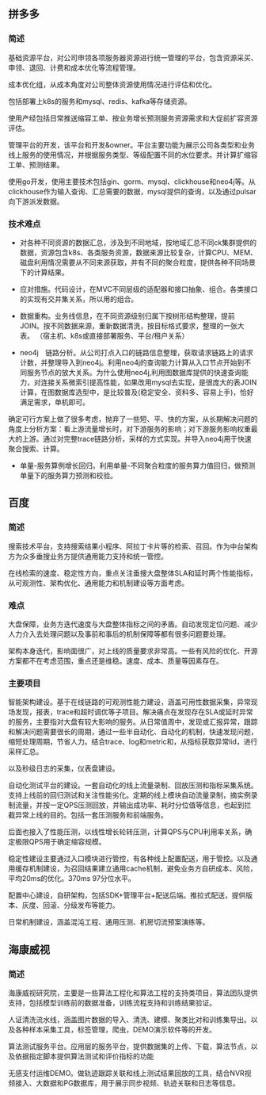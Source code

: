 ## 拼多多

### 简述

基础资源平台，对公司申领各项服务器资源进行统一管理的平台，包含资源采买、申领、退回、计费和成本优化等流程管理。

成本优化组，从成本角度对公司整体资源使用情况进行评估和优化。

包括部署上k8s的服务和mysql、redis、kafka等存储资源。

使用产经包括日常推送缩容工单、按业务增长预测服务资源需求和大促前扩容资源评估。

管理平台的开发，该平台和开发&owner。平台主要功能为展示公司各类型和业务线上服务的使用情况，并根据服务类型、等级配置不同的水位要求。并计算扩缩容工单、预测结果。

使用go开发，使用主要技术包括gin、gorm、mysql、clickhouse和neo4j等。从clickhouse作为输入查询、汇总需要的数据，mysql提供的查询，以及通过pulsar向下游派发数据。

### 技术难点
- 对各种不同资源的数据汇总，涉及到不同地域，按地域汇总不同ck集群提供的数据，资源包含k8s、各类服务资源，数据来源比较复杂，计算CPU、MEM、磁盘利用情况需要从不同来源获取，并有不同的聚合粒度，提供各种不同场景下的计算结果。　

- 应对措施。代码设计，在MVC不同层级的适配器和接口抽象、组合。各类接口的实现有交并集关系，所以用的组合。

- 数据重构。业务线信息，在不同资源级别归属下按树形结构整理，提前JOIN。按不同数据来源，重新数据清洗，按目标格式要求，整理的一张大表。 （宿主机、k8s或直接部署服务、平台/租户关系）

- neo4j　链路分析。从公司打点入口的链路信息整理，获取请求链路上的请求计数，并整理导入到neo4j。利用neo4j的查询能力计算从入口节点开始到不同服务节点的放大关系。为什么使用neo4j,利用图数据库提供的快速查询能力，对连接关系微索引提高性能，如果改用mysql去实现，是很庞大的表JOIN计算，在图数据库选型中，是比较普及(稳定安全、资料多、容易上手)，恰好满足需求，单机即可。

确定可行方案上做了很多考虑，抛弃了一些短、平、快的方案，从长期解决问题的角度上分析方案：看上游流量增长时，对下游服务的影响；对下游服务影响权重最大的上游。通过对完整trace链路分析，采样的方式实现。并导入neo4j用于快速聚合搜索、计算。



- 单量-服务算例增长回归。利用单量-不同聚合粒度的服务算力值回归，做预测单量下的服务算力预测和校验。


## 百度

### 简述

搜索技术平台，支持搜索结果小程序、阿拉丁卡片等的检索、召回。作为中台架构方为众多垂搜业务方提供通用能力支持和统一管控。

在线检索的速度、稳定性方向，重点关注垂搜大盘整体SLA和延时两个性能指标，从可观测性、架构优化、通用能力和机制建设等方面考虑。

### 难点

大盘保障，业务方迭代速度与大盘整体指标之间的矛盾。自动发现定位问题、减少人力介入去处理问题以及事前和事后的机制保障等都有很多问题要处理。

架构本身迭代，影响面很广，对上线的质量要求非常高。一些有风险的优化、开源方案都不在考虑范围，重点还是维稳。速度、成本、质量等因素存在。

### 主要项目

智能架构建设。基于在线链路的可观测性能力建设，涵盖可用性数据采集，异常现场发现，报表，trace和超时调优等子项目。解决痛点在发现存在SLA或延时异常的服务，主要指对大盘有较大影响的服务。从日常值周中，发现或汇报异常，跟踪和解决问题需要很长的周期，通过一些半自动化、自动化的机制，快速发现问题，缩短处理周期，节省人力。结合trace、log和metric和，从指标获取异常lid，进行采样汇总。

以及秒级日志的采集，仪表盘建设。

自动化测试平台的建设。一套自动化的线上流量录制、回放压测和指标采集系统。支持上线前的回归测试和关注性能劣化。定期的线上模块自动流量录制，摘实例录制流量，并按一定QPS压测回放，并输出成功率、耗时分位值等信息，也起到拦截异常上线的目的。包括一套压测服务和前端服务。

后面也接入了性能压测，以线性增长轮转压测，计算QPS与CPU利用率关系，确定极限QPS用于确定缩容规模。

稳定性建设主要通过入口模块进行管控，有各种线上配置配送，用于管控。以及通用缓存机制建设，为召回结果建立通用cache机制，避免业务方自研成本、风险，平均20ms的优化。370ms 97分位水平。

配置中心建设，自研架构，包括SDK+管理平台+配送后端。推拉式配送，提供版本、灰度、回滚、分级发布等能力。

日常机制建设，涵盖混沌工程、通用压测、机房切流预案演练等。


## 海康威视

### 简述

海康威视研究院，主要是一些算法工程化和算法工程的支持类项目，算法团队提供支持，包括模型训练前的数据准备，训练流程支持和训练结果验证。

人证清洗流水线，涵盖图片数据的导入、清洗、建模、聚类比对和训练集导出。以及各种样本采集工具，标签管理，爬虫，DEMO演示软件等的开发。

算法测试服务平台。应用层的服务平台，提供数据集的上传、下载，算法节点，以及依据指定脚本提供算法测试和评价指标的功能

无感支付运维DEMO。做轨迹跟踪关联和线上测试结果回放的工具，结合NVR视频接入、大数据和PG数据库，用于展示同步视频、轨迹关联和日志等信息。
